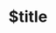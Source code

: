 ---
title: $title
second_title: Справочник по API GroupDocs.Metadata для .NET
description: $description
type: docs
weight: $weight
url: /ru/net/$ref/
---
